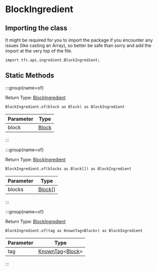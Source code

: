 # BlockIngredient

## Importing the class

It might be required for you to import the package if you encounter any issues (like casting an Array), so better be safe than sorry and add the import at the very top of the file.
```zenscript
import tfc.api.ingredient.BlockIngredient;
```


## Static Methods

:::group{name=of}

Return Type: [BlockIngredient](/mods/TFCTweaker/Api/BlockIngredient)

```zenscript
BlockIngredient.of(block as Block) as BlockIngredient
```

| Parameter |               Type                |
|-----------|-----------------------------------|
| block     | [Block](/vanilla/api/block/Block) |


:::

:::group{name=of}

Return Type: [BlockIngredient](/mods/TFCTweaker/Api/BlockIngredient)

```zenscript
BlockIngredient.of(blocks as Block[]) as BlockIngredient
```

| Parameter |                Type                 |
|-----------|-------------------------------------|
| blocks    | [Block](/vanilla/api/block/Block)[] |


:::

:::group{name=of}

Return Type: [BlockIngredient](/mods/TFCTweaker/Api/BlockIngredient)

```zenscript
BlockIngredient.of(tag as KnownTag<Block>) as BlockIngredient
```

| Parameter |                                        Type                                         |
|-----------|-------------------------------------------------------------------------------------|
| tag       | [KnownTag](/vanilla/api/tag/type/KnownTag)&lt;[Block](/vanilla/api/block/Block)&gt; |


:::

